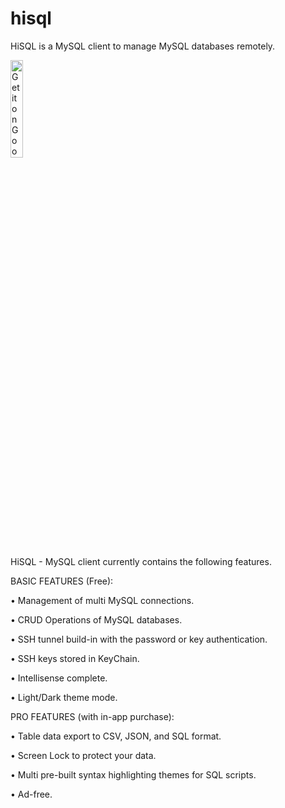 # hisql
HiSQL is a MySQL client to manage MySQL databases remotely.

<!--[![Get it on Play Store](https://play.google.com/intl/en_us/badges/static/images/badges/en_badge_web_generic.png)](https://play.google.com/store/apps/details?id=com.mk.hisql)-->
<a href='https://play.google.com/store/apps/details?id=com.mk.hisql&pcampaignid=pcampaignidMKT-Other-global-all-co-prtnr-py-PartBadge-Mar2515-1'><img alt='Get it on Google Play' src='https://play.google.com/intl/en_us/badges/static/images/badges/en_badge_web_generic.png' width='20%' height='20%'/></a>

HiSQL - MySQL client currently contains the following features.

BASIC FEATURES (Free):

• Management of multi MySQL connections.

• CRUD Operations of MySQL databases.

• SSH tunnel build-in with the password or key authentication.

• SSH keys stored in KeyChain.

• Intellisense complete.

• Light/Dark theme mode.

PRO FEATURES (with in-app purchase):

• Table data export to CSV, JSON, and SQL format.

• Screen Lock to protect your data.

• Multi pre-built syntax highlighting themes for SQL scripts.

• Ad-free.
